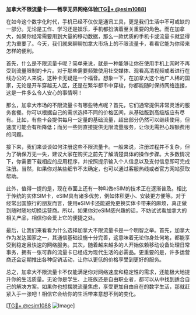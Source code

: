 **加拿大不限流量卡——畅享无界网络体验[[TG💪+ @esim1088](https://t.me/s/esim1088)]**

在如今这个数字化时代，手机已经不仅仅是通讯工具，更是我们生活中不可或缺的一部分。无论是工作、学习还是娱乐，手机都扮演着至关重要的角色。而在加拿大，如果你经常需要用到大量的移动数据，那么一款优质的手机卡或流量卡就显得尤为重要了。今天，我们就来聊聊加拿大市场上的不限流量卡，看看它能为你带来怎样的便利。

首先，什么是不限流量卡呢？简单来说，就是一种能够让你在使用手机上网时不再受到流量限制的卡片。对于那些需要频繁使用社交媒体、观看高清视频或者进行在线办公的人来说，这种卡无疑是一个福音。想象一下，在加拿大这个地广人稀的国家，无论是开车穿越无人区，还是在繁华都市中穿梭，你都能随时保持网络连接，这是一件多么令人安心的事情啊！

那么，加拿大市场的不限流量卡有哪些特点呢？首先，它们通常提供非常灵活的服务套餐。你可以根据自己的需求选择不同的价格区间，从基础版到高级版应有尽有。比如，有些卡会提供每月一定量的基础流量，超出部分仍然可以继续使用，但速度可能会有所降低；而另一些则直接提供无限流量服务，让你无需担心超额费用的问题。

接下来，我们来谈谈如何注册这些不限流量卡。一般来说，注册过程并不复杂，但为了确保万无一失，建议大家在购买之前先了解清楚具体的操作步骤。大多数情况下，你需要下载相应的应用程序，并按照提示输入个人信息以及支付信息即可完成注册。当然，如果你对某些细节不太确定，也可以通过客服热线或者官方网站获取帮助。

此外，值得一提的是，现在市面上还有一种叫做eSIM的技术正在逐渐普及。相比于传统的实体SIM卡，eSIM具有诸多优势，例如体积更小、安装更方便等。对于经常出国旅行的朋友而言，使用eSIM卡还能避免更换实体卡带来的麻烦，真正做到随时随地切换运营商。所以，如果你对eSIM感兴趣的话，不妨试试看加拿大的相关产品，相信你会爱上它的便捷之处。

最后，让我们来看看为什么选择加拿大不限流量卡是一个明智之举。首先，加拿大作为发达国家之一，其通信基础设施十分完善，这意味着无论你身处何地，都能享受到稳定且快速的网络服务。其次，随着越来越多的人开始依赖移动设备处理日常事务，拥有一张可靠的流量卡已经成为现代生活的必需品。更重要的是，许多运营商还会定期推出各种促销活动，让你以更低的价格享受到更好的服务。

总之，加拿大不限流量卡不仅能满足你对网络速度和稳定性的需求，还能极大地提升你的生活质量。无论你是学生、上班族还是自由职业者，都可以从中找到适合自己的解决方案。如果你也想摆脱流量焦虑，享受更加自由自在的数字生活，那就赶紧入手一张吧！相信它会给你的生活带来意想不到的变化。

[[TG💪+ @esim1088](https://t.me/s/esim1088) ![Image](https://i.postimg.cc/4NQfJmqS/Snipaste-2025-05-13-00-14-12.png)]